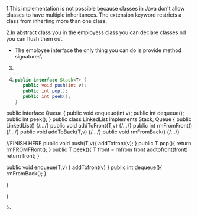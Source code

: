 1.This implementation is not possible because classes in Java don't allow classes to have multiple inheritances. The extension keyword restricts a class from inherting more than one class.

2.In abstract class you in the employess class you can declare classes nd you can flush them out.
  - The employee interface the only thing you can do is provide method signatures\
    
3. 
   
4. ```java
   public interface Stack<T> {
      public void push(int v);
      public int pop();
      public int peek();
   }

  public interface Queue<T> {
     public void enqueue(int v);
      public int dequeue();
      public int peek();
   }
  public class LinkedList<T> implements Stack<T>, Queue<T> {
  public LinkedList() {/*...*/}
  public void addToFront(T,v) {/*...*/}
  public int rmFromFront() {/*...*/}
  public void addToBack(T,v) {/*...*/}
  public void rmFromBack() {/*...*/}
  
  //FINISH HERE
  public void push(T,v){
      addTofront(v);
   }
   public T pop(){
      return rmFROMFRont();
   }
   public T peek(){
      T front = rnfrom front 
      addtofront(front)
      return front;
   }

   public void enqueue(T,v) {
      addTofront(v)
   }
   public int dequeue(){
      rmFromBack();
   }
  
}
  
}
   ```
5. 
